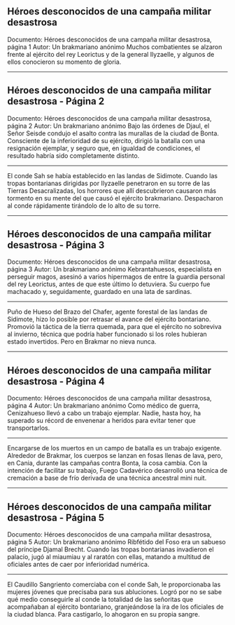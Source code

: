 ## Héroes desconocidos de una campaña militar desastrosa
Documento: Héroes desconocidos de una campaña militar desastrosa, página 1
Autor: Un brakmariano anónimo
Muchos combatientes se alzaron frente al ejército del rey Leorictus y de la general Ilyzaelle, y algunos de ellos conocieron su momento de gloria.
***

## Héroes desconocidos de una campaña militar desastrosa - Página 2
Documento: Héroes desconocidos de una campaña militar desastrosa, página 2
Autor: Un brakmariano anónimo
Bajo las órdenes de Djaul, el Señor Seisde condujo el asalto contra las murallas de la ciudad de Bonta. Consciente de la inferioridad de su ejército, dirigió la batalla con una resignación ejemplar, y seguro que, en igualdad de condiciones, el resultado habría sido completamente distinto.
***
El conde Sah se había establecido en las landas de Sidimote. Cuando las tropas bontarianas dirigidas por Ilyzaelle penetraron en su torre de las Tierras Desacralizadas, los horrores que allí descubrieron causaron más tormento en su mente del que causó el ejército brakmariano. Despacharon al conde rápidamente tirándolo de lo alto de su torre.
***

## Héroes desconocidos de una campaña militar desastrosa - Página 3
Documento: Héroes desconocidos de una campaña militar desastrosa, página 3
Autor: Un brakmariano anónimo
Kebrantahuesos, especialista en perseguir magos, asesinó a varios hipermagos de entre la guardia personal del rey Leorictus, antes de que este último lo detuviera. Su cuerpo fue machacado y, seguidamente, guardado en una lata de sardinas.
***
Puño de Hueso del Brazo del Chafer, agente forestal de las landas de Sidimote, hizo lo posible por retrasar el avance del ejército bontariano. Promovió la táctica de la tierra quemada, para que el ejército no sobreviva al invierno, técnica que podría haber funcionado si los roles hubieran estado invertidos. Pero en Brakmar no nieva nunca.
***

## Héroes desconocidos de una campaña militar desastrosa - Página 4
Documento: Héroes desconocidos de una campaña militar desastrosa, página 4
Autor: Un brakmariano anónimo
Como médico de guerra, Cenizahueso llevó a cabo un trabajo ejemplar. Nadie, hasta hoy, ha superado su récord de envenenar a heridos para evitar tener que transportarlos.
***
Encargarse de los muertos en un campo de batalla es un trabajo exigente. Alrededor de Brakmar, los cuerpos se lanzan en fosas llenas de lava, pero, en Cania, durante las campañas contra Bonta, la cosa cambia. Con la intención de facilitar su trabajo, Fuego Cadavérico desarrolló una técnica de cremación a base de frío derivada de una técnica ancestral mini nuit.
***

## Héroes desconocidos de una campaña militar desastrosa - Página 5
Documento: Héroes desconocidos de una campaña militar desastrosa, página 5
Autor: Un brakmariano anónimo
Ribfétido del Foso era un sabueso del príncipe Djamal Brecht. Cuando las tropas bontarianas invadieron el palacio, jugó al miaumiau y al raratón con ellas, matando a multitud de oficiales antes de caer por inferioridad numérica.
***
El Caudillo Sangriento comerciaba con el conde Sah, le proporcionaba las mujeres jóvenes que precisaba para sus abluciones. Logró por no se sabe qué medio conseguirle al conde la totalidad de las señoritas que acompañaban al ejército bontariano, granjeándose la ira de los oficiales de la ciudad blanca. Para castigarlo, lo ahogaron en su propia sangre.
